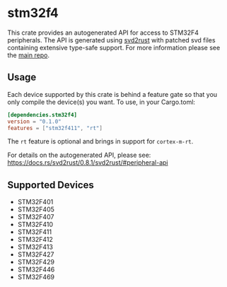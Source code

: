 # stm32f4
This crate provides an autogenerated API for access to STM32F4 peripherals.
The API is generated using [svd2rust] with patched svd files containing
extensive type-safe support. For more information please see the [main repo].

[svd2rust]: https://github.com/japaric/svd2rust
[main repo]: https://github.com/adamgreig/stm32-rs

## Usage
Each device supported by this crate is behind a feature gate so that you only
compile the device(s) you want. To use, in your Cargo.toml:

```toml
[dependencies.stm32f4]
version = "0.1.0"
features = ["stm32f411", "rt"]
```

The `rt` feature is optional and brings in support for `cortex-m-rt`.

For details on the autogenerated API, please see:
https://docs.rs/svd2rust/0.8.1/svd2rust/#peripheral-api

## Supported Devices

* STM32F401
* STM32F405
* STM32F407
* STM32F410
* STM32F411
* STM32F412
* STM32F413
* STM32F427
* STM32F429
* STM32F446
* STM32F469
